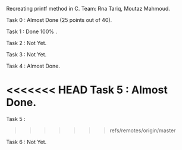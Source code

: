 Recreating printf method in C.
Team: Rna Tariq, Moutaz Mahmoud.

Task 0 : Almost Done (25 points out of 40).

Task 1 : Done 100% .

Task 2 : Not Yet.

Task 3 : Not Yet.

Task 4 : Almost Done.

<<<<<<< HEAD
Task 5 : Almost Done.
=======
Task 5 :
>>>>>>> refs/remotes/origin/master

Task 6 : Not Yet.
